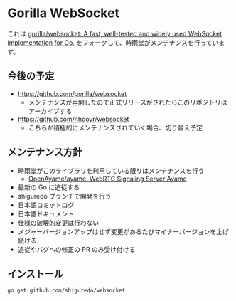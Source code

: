 # Gorilla WebSocket

これは [gorilla/websocket: A fast, well\-tested and widely used WebSocket implementation for Go\.](https://github.com/gorilla/websocket) をフォークして、時雨堂がメンテナンスを行っています。


## 今後の予定

- https://github.com/gorilla/websocket
  - メンテナンスが再開したので正式リリースがされたらこのリポジトリはアーカイブする
- https://github.com/nhooyr/websocket
  - こちらが積極的にメンテナンスされていく場合、切り替え予定

## メンテナンス方針

- 時雨堂がこのライブラリを利用している限りはメンテナンスを行う
  - [OpenAyame/ayame: WebRTC Signaling Server Ayame](https://github.com/OpenAyame/ayame)
- 最新の Go に追従する
- shiguredo ブランチで開発を行う
- 日本語コミットログ
- 日本語ドキュメント
- 仕様の破壊的変更は行わない
- メジャーバージョンアップはせず変更があるたびマイナーバージョンを上げ続ける
- 追従やバグへの修正の PR のみ受け付ける

## インストール

    go get github.com/shiguredo/websocket
